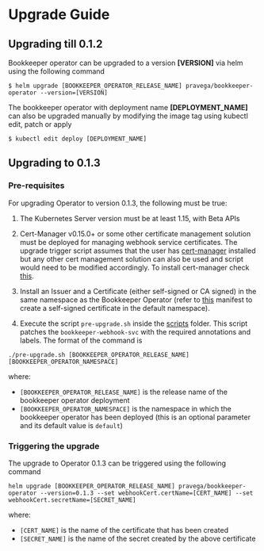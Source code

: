 # Upgrade Guide

## Upgrading till 0.1.2

Bookkeeper operator can be upgraded to a version **[VERSION]** via helm using the following command

```
$ helm upgrade [BOOKKEEPER_OPERATOR_RELEASE_NAME] pravega/bookkeeper-operator --version=[VERSION]
```
The bookkeeper operator with deployment name **[DEPLOYMENT_NAME]** can also be upgraded manually by modifying the image tag using kubectl edit, patch or apply
```
$ kubectl edit deploy [DEPLOYMENT_NAME]
```

## Upgrading to 0.1.3

### Pre-requisites

For upgrading Operator to version 0.1.3, the following must be true:
1. The Kubernetes Server version must be at least 1.15, with Beta APIs

2. Cert-Manager v0.15.0+ or some other certificate management solution must be deployed for managing webhook service certificates. The upgrade trigger script assumes that the user has [cert-manager](https://cert-manager.io/docs/installation/kubernetes/) installed but any other cert management solution can also be used and script would need to be modified accordingly.
To install cert-manager check [this](https://cert-manager.io/docs/installation/kubernetes/).

3. Install an Issuer and a Certificate (either self-signed or CA signed) in the same namespace as the Bookkeeper Operator (refer to [this](https://github.com/pravega/bookkeeper-operator/blob/master/deploy/certificate.yaml) manifest to create a self-signed certificate in the default namespace).

4. Execute the script `pre-upgrade.sh` inside the [scripts](https://github.com/pravega/bookkeeper-operator/blob/master/scripts) folder. This script patches the `bookkeeper-webhook-svc` with the required annotations and labels. The format of the command is
```
./pre-upgrade.sh [BOOKKEEPER_OPERATOR_RELEASE_NAME][BOOKKEEPER_OPERATOR_NAMESPACE]
```
where:
- `[BOOKKEEPER_OPERATOR_RELEASE_NAME]` is the release name of the bookkeeper operator deployment
- `[BOOKKEEPER_OPERATOR_NAMESPACE]` is the namespace in which the bookkeeper operator has been deployed (this is an optional parameter and its default value is `default`)

### Triggering the upgrade

The upgrade to Operator 0.1.3 can be triggered using the following command
```
helm upgrade [BOOKKEEPER_OPERATOR_RELEASE_NAME] pravega/bookkeeper-operator --version=0.1.3 --set webhookCert.certName=[CERT_NAME] --set webhookCert.secretName=[SECRET_NAME]
```
where:
- `[CERT_NAME]` is the name of the certificate that has been created
- `[SECRET_NAME]` is the name of the secret created by the above certificate
